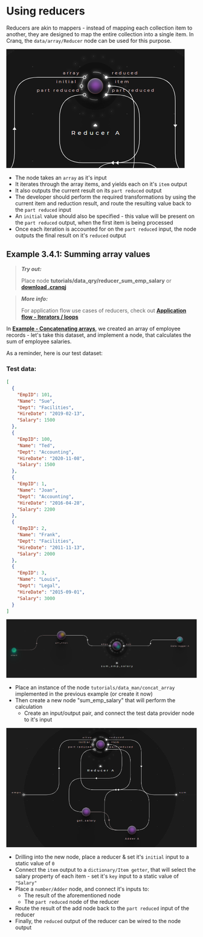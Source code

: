 # Using reducers

Reducers are akin to mappers - instead of mapping each collection item to another, they are designed to map the entire collection into a single item. In Cranq, the ```data/array/Reducer``` node can be used for this purpose.

![](images/2021-07-19-09-02-53.png)

- The node takes an ```array``` as it's input
- It iterates through the array items, and yields each on it's ```item``` output
- It also outputs the current result on its ```part reduced``` output
- The developer should perform the required transformations by using the current item and reduction result, and route the resulting value back to the ```part reduced``` input
- An ```initial``` value should also be specified - this value will be present on the ```part reduced``` output, when the first item is being processed
- Once each iteration is accounted for on the ```part reduced``` input, the node outputs the final result on it's ```reduced``` output

## Example 3.4.1: Summing array values

> **_Try out:_**
>
> Place node **tutorials/data_qry/reducer_sum_emp_salary** or **[download .cranqj](cranqj/data_qry_reducer_sum.cranqj)** 

> **_More info:_**
>
> For application flow use cases of reducers, check out  **[Application flow - Iterators / loops](../../1_application_flow/1_2_iterators/README.md)**

In **[Example - Concatenating arrays](../../2_constructing_data/2_3_merge_concat/README.md)**, we created an array of employee records - let's take this dataset, and implement a node, that calculates the sum of employee salaries.

As a reminder, here is our test dataset:

### Test data:

```json
[
  {
    "EmpID": 101,
    "Name": "Sue",
    "Dept": "Facilities",
    "HireDate": "2019-02-13",
    "Salary": 1500
  },
  {
    "EmpID": 100,
    "Name": "Ted",
    "Dept": "Accounting",
    "HireDate": "2020-11-08",
    "Salary": 1500
  },
  {
    "EmpID": 1,
    "Name": "Joan",
    "Dept": "Accounting",
    "HireDate": "2016-04-28",
    "Salary": 2200
  },
  {
    "EmpID": 2,
    "Name": "Frank",
    "Dept": "Facilities",
    "HireDate": "2011-11-13",
    "Salary": 2000
  },
  {
    "EmpID": 3,
    "Name": "Louis",
    "Dept": "Legal",
    "HireDate": "2015-09-01",
    "Salary": 3000
  }
]
```

![](images/2021-07-19-09-17-09.png)


- Place an instance of the node ```tutorials/data_man/concat_array``` implemented in the previous example (or create it now)
- Then create a new node "sum_emp_salary" that will perform the calculation
  - Create an input/output pair, and connect the test data provider node to it's input

![](images/2021-07-19-09-17-58.png)

- Drilling into the new node, place a reducer & set it's ```initial``` input to a static value of ```0```
- Connect the ```item``` output to a ```dictionary/Item getter```, that will select the salary property of each item - set it's ```key``` input to a static value of ```"Salary"```
- Place a ```number/Adder``` node, and connect it's inputs to:
  - The result of the aforementioned node
  - The ```part reduced``` node of the reducer
- Route the result of the add node back to the ```part reduced``` input of the reducer
- Finally, the ```reduced``` output of the reducer can be wired to the node output